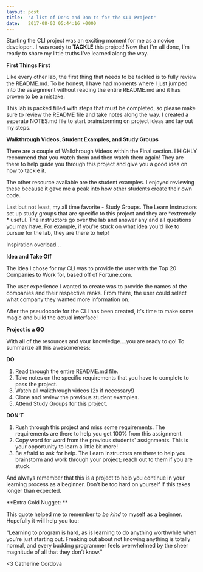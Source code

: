 ```yaml
---
layout: post
title:  "A list of Do's and Don'ts for the CLI Project"
date:   2017-08-03 05:44:16 +0000
---
```



Starting the CLI project was an exciting moment for me as a novice developer...I was ready to **TACKLE** this project! Now that I'm all done, I'm ready to share my little truths I've learned along the way. 

**First Things First**

Like every other lab, the first thing that needs to be tackled is to fully review the README.md. To be honest, I have had moments where I just jumped into the assignment without reading the entire README.md and it has proven to be a mistake. 

This lab is packed filled with steps that must be completed, so please make sure to review the README file and take notes along the way. I created a seperate NOTES.md file to start brainstorming on project ideas and lay out my steps. 


**Walkthrough Videos, Student Examples, and Study Groups**

There are a couple of Walkthrough Videos within the Final section. I HIGHLY recommend that you watch them and then watch them again! They are there to help guide you through this project and give you a good idea on how to tackle it. 

The other resource available are the student examples. I enjoyed reviewing these because it gave me a peak into how other students create their own code. 

Last but not least, my all time favorite - Study Groups. The Learn Instructors set up study groups  that are specific to this project and they are *extremely * useful. The instructors go over the lab and answer any and all questions you may have. For example, if you're stuck on what idea you'd like to pursue for the lab, they are there to help!


Inspiration overload...


**Idea and Take Off**

The idea I chose for my CLI was to provide the user with the Top 20 Companies to Work for, based off of Fortune.com. 

The user experience I wanted to create was to provide the names of the companies and their respective ranks. From there, the user could select what company they wanted more information on. 

After the pseudocode for the CLI has been created, it's time to make some magic and build the actual interface!  


**Project is a GO**

With all of the resources and your knowledge....you are ready to go! To summarize all this awesomeness:  

**DO**
1. Read through the entire README.md file. 
2. Take notes on the specific requirements that you have to complete to pass the project. 
3. Watch all walkthrough videos (2x if necessary!) 
4. Clone and review the previous student examples. 
5. Attend Study Groups for this project. 

**DON'T**
1. Rush through this project and miss some requirements. The requirements are there to help you get 100% from this assignment. 
2. Copy word for word from the previous students' assignments. This is your opportunity to learn a little bit more! 
3. Be afraid to ask for help. The Learn instructors are there to help you brainstorm and work through your project; reach out to them if you are stuck. 


And always remember that this is a project to help you continue in your learning process as a beginner. Don't be too hard on yourself if this takes longer than expected.
 

**Extra Gold Nugget: **

This quote helped me to remember to *be kind* to myself as a beginner. Hopefully it will help you too: 

"Learning to program is hard, as is learning to do anything worthwhile when you’re just starting out. Freaking out about not knowing anything is totally normal, and every budding programmer feels overwhelmed by the sheer magnitude of all that they don’t know."


<3 
Catherine Cordova 

